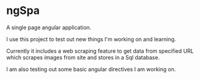 # ngSpa

A single page angular application.

I use this project to test out new things I'm working on and learning.

Currently it includes a web scraping feature to get data from specified URL 
which scrapes images from site and stores in a Sql database.

I am also testing out some basic angular directives I am working on.

